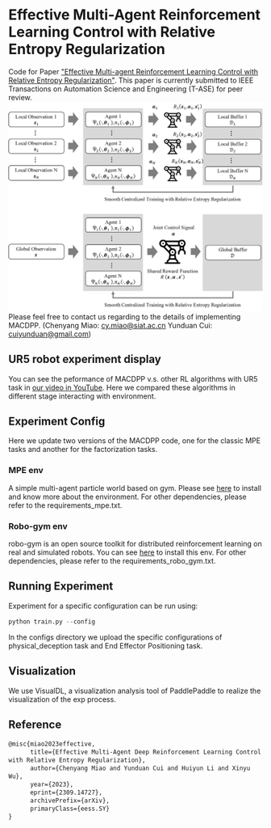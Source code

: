 # Effective Multi-Agent Reinforcement Learning Control with Relative Entropy Regularization
Code for Paper ["Effective Multi-agent Reinforcement Learning Control with Relative Entropy Regularization"](https://arxiv.org/abs/2309.14727).
This paper is currently submitted to IEEE Transactions on Automation Science and Engineering (T-ASE) for peer review.
![Alt text](image.png)
Please feel free to contact us regarding to the details of implementing MACDPP. (Chenyang Miao: cy.miao@siat.ac.cn Yunduan Cui: cuiyunduan@gmail.com)

## UR5 robot experiment display
You can see the peformance of MACDPP v.s. other RL algorithms with UR5 task in [our video in YouTube](https://www.youtube.com/watch?v=DhXboXt1pqU). Here we compared these algorithms in different stage interacting with environment.

## Experiment Config
Here we update two versions of the MACDPP code, one for the classic MPE tasks and another for the factorization tasks.

### MPE env
A simple multi-agent particle world based on gym. Please see [here](https://github.com/openai/multiagent-particle-envs) to install and know more about the environment.
For other dependencies, please refer to the requirements_mpe.txt.

### Robo-gym env
robo-gym is an open source toolkit for distributed reinforcement learning on real and simulated robots. You can see [here](https://github.com/jr-robotics/robo-gym) to install this env.
For other dependencies, please refer to the requirements_robo_gym.txt.

## Running Experiment
Experiment for a specific configuration can be run using:
``` python
python train.py --config
```
In the configs directory we upload the specific configurations of physical_deception task and End Effector Positioning task.

## Visualization
We use VisualDL, a visualization analysis tool of PaddlePaddle to realize the visualization of the exp process. 

## Reference
```
@misc{miao2023effective,
      title={Effective Multi-Agent Deep Reinforcement Learning Control with Relative Entropy Regularization}, 
      author={Chenyang Miao and Yunduan Cui and Huiyun Li and Xinyu Wu},
      year={2023},
      eprint={2309.14727},
      archivePrefix={arXiv},
      primaryClass={eess.SY}
}
```
